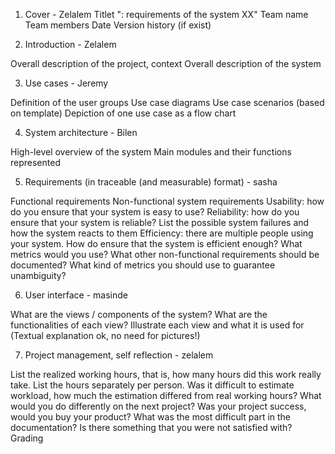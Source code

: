  1. Cover - Zelalem
Titlet "<Product name>: requirements of the system XX"
Team name
Team members
Date
Version history (if exist)
 
2. Introduction - Zelalem
 
Overall description of the project, context
Overall description of the system
 
3. Use cases - Jeremy
 
Definition of the user groups
Use case diagrams
Use case scenarios (based on template)
Depiction of one use case as a flow chart
 
4. System architecture - Bilen
 
High-level overview of the system
Main modules and their functions represented
 
5. Requirements (in traceable (and measurable) format) - sasha
 
Functional requirements
Non-functional system requirements
Usability: how do you ensure that your system is easy to use?
Reliability: how do you ensure that your system is reliable? List the possible system failures and how the system reacts to them
Efficiency: there are multiple people using your system. How do ensure that the system is efficient enough? What metrics would you use?
What other non-functional requirements should be documented?
What kind of metrics you should use to guarantee unambiguity?
 
6. User interface - masinde
 
What are the views / components of the system? What are the functionalities of each view?
Illustrate each view and what it is used for (Textual explanation ok, no need for pictures!)

7. Project management, self reflection - zelalem
 
List the realized working hours, that is, how many hours did this work really take. List the hours separately per person.
Was it difficult to estimate workload, how much the estimation differed from real working hours?
What would you do differently on the next project? Was your project success, would you buy your product?
What was the most difficult part in the documentation? Is there something that you were not satisfied with?
Grading
